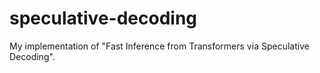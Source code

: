 # speculative-decoding
My implementation of "Fast Inference from Transformers via Speculative Decoding". 
